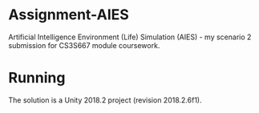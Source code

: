 # Assignment-AIES
Artificial Intelligence Environment (Life) Simulation (AIES) - my scenario 2 submission for CS3S667 module coursework.
# Running
The solution is a Unity 2018.2 project (revision 2018.2.6f1).
